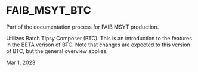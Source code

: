 # FAIB_MSYT_BTC

Part of the documentation process for FAIB MSYT production.

Utilizes Batch Tipsy Composer (BTC).  This is an introduction to the features in the BETA verison of BTC.
Note that changes are expected to this version of BTC, but the general overview applies.

Mar 1, 2023
